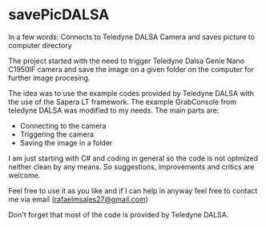 # savePicDALSA

In a few words: Connects to Teledyne DALSA Camera and saves picture to computer directory

The project started with the need to trigger Teledyne Dalsa Genie Nano C1950IF camera and save the image on a given folder on the computer for further image procesing.

The idea was to use the example codes provided by Teledyne DALSA with the use of the Sapera LT framework.
The example GrabConsole from teledyne DALSA was modified to my needs.
The main parts are:
- Connecting to the camera
- Triggering the camera
- Saving the image in a folder

I am just starting with C# and coding in general so the code is not optmized neither clean by any means. So suggestions, improvements and critics are welcome.

Feel free to use it as you like and if I can help in anyway feel free to contact me via email (rafaelmsales27@gmail.com)

Don't forget that most of the code is provided by Teledyne DALSA.
